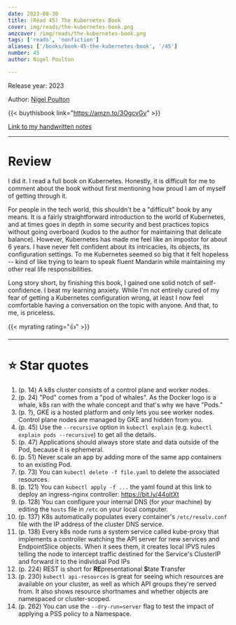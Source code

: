 ```yaml
---
date: 2023-08-30
title: (Read 45) The Kubernetes Book
cover: img/reads/the-kubernetes-book.png
amzcover: /img/reads/the-kubernetes-book.png
tags: ['reads', 'nonfiction']
aliases: ['/books/book-45-the-kubernetes-book', '/45']
number: 45
author: Nigel Poulton

---
```


Release year: 2023

Author: [Nigel Poulton](https://linkedin.com/in/nigelpoulton)

{{< buythisbook link="https://amzn.to/3OgcvGv" >}}

[Link to my handwritten notes](https://drive.google.com/file/d/1dhTodUAHxf_UI_1veEOqQ0_Aato4vKcP/view?usp=drive_link)

---

# Review

I did it. I read a full book on Kubernetes. Honestly, it is
difficult for me to comment about the book without first mentioning how
proud I am of myself of getting through it.

For people in the tech world, this shouldn't be a "difficult" book by
any means. It is a fairly straightforward introduction to the world of
Kubernetes, and at times goes in depth in some security and best
practices topics without going overboard (kudos to the author for
maintaining that delicate balance). However, Kubernetes has made me feel
like an impostor for about 6 years. I have never felt confident about
its intricacies, its objects, its configuration settings. To me
Kubernetes seemed so big that it felt hopeless -- kind of like trying to
learn to speak fluent Mandarin while maintaining my other real life
responsibilities.

Long story short, by finishing this book, I gained one solid notch of
self-confidence. I beat my learning anxiety. While I'm not entirely cured of
my fear of getting a Kubernetes configuration wrong, at least I now feel
comfortable having a conversation on the topic with anyone. And that, to
me, is priceless.

{{< myrating rating="👍" >}}

---

# :star: Star quotes

1. (p. 14) A k8s cluster consists of a control plane and worker nodes.
1. (p. 24) "Pod" comes from a "pod of whales". As the Docker logo is a
   whale, k8s ran with the whale concept and that's why we have "Pods."
1. (p. ?), GKE is a hosted platform and only lets you see worker nodes.
   Control plane nodes are managed by GKE and hidden from you.
1. (p. 45) Use the `--recursive` option in `kubectl explain` (e.g.
   `kubectl explain pods --recursive`) to get all the details.
1. (p. 47) Applications should always store state and data outside of
   the Pod, because it is ephemeral.
1. (p. 51) Never scale an app by adding more of the same app containers
   to an existing Pod.
1. (p. 73) You can `kubectl delete -f file.yaml` to delete the
   associated resources.
1. (p. 121) You can `kubectl apply -f ...` the yaml found at this link
   to deploy an ingress-nginx controller: https://bit.ly/44oltXt
1. (p. 128) You can configure your internal DNS (for *your* machine) by
   editing the `hosts` file in `/etc` on your local computer.
1. (p. 137) K8s automatically populates every container's
   `/etc/resolv.conf` file with the IP address of the cluster DNS
   service.
1. (p. 138) Every k8s node runs a system service called kube-proxy that
   implements a controller watching the API server for new services and
   EndpointSlice objects. When it sees them, it creates local IPVS rules
   telling the node to intercept traffic destined for the Service's
   ClusterIP and forward it to the individual Pod IPs
1. (p. 224) REST is short for **RE**presentational **S**tate **T**ransfer
1. (p. 230) `kubectl api-resources` is great for seeing which resources
   are available on your cluster, as well as which API groups they're
   served from. It also shows resource shortnames and whether objects
   are namespaced or cluster-scoped.
1. (p. 262) You can use the `--dry-run=server` flag to test the impact
   of applying a PSS policy to a Namespace.
